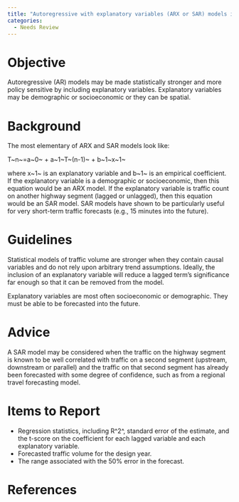```yaml
---
title: "Autoregressive with explanatory variables (ARX or SAR) models in project-level traffic forecasting"
categories:
  - Needs Review
---
```


Objective
=========

Autoregressive (AR) models may be made statistically stronger and more policy sensitive by including explanatory variables. Explanatory variables may be demographic or socioeconomic or they can be spatial.

Background
==========

The most elementary of ARX and SAR models look like:

T~n~=a~0~ + a~1~T~(n-1)~ + b~1~x~1~

where x~1~ is an explanatory variable and b~1~ is an empirical coefficient. If the explanatory variable is a demographic or socioeconomic, then this equation would be an ARX model. If the explanatory variable is traffic count on another highway segment (lagged or unlagged), then this equation would be an SAR model. SAR models have shown to be particularly useful for very short-term traffic forecasts (e.g., 15 minutes into the future).

Guidelines
==========

Statistical models of traffic volume are stronger when they contain causal variables and do not rely upon arbitrary trend assumptions. Ideally, the inclusion of an explanatory variable will reduce a lagged term’s significance far enough so that it can be removed from the model.

Explanatory variables are most often socioeconomic or demographic. They must be able to be forecasted into the future.

Advice
======

A SAR model may be considered when the traffic on the highway segment is known to be well correlated with traffic on a second segment (upstream, downstream or parallel) and the traffic on that second segment has already been forecasted with some degree of confidence, such as from a regional travel forecasting model.

Items to Report
===============

-   Regression statistics, including R^2^, standard error of the estimate, and the t-score on the coefficient for each lagged variable and each explanatory variable.
-   Forecasted traffic volume for the design year.
-   The range associated with the 50% error in the forecast.

References
==========

